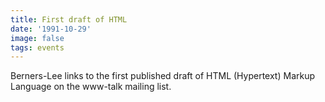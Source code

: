 ```yaml
---
title: First draft of HTML
date: '1991-10-29'
image: false
tags: events
---
```


Berners-Lee links to the first published draft of HTML (Hypertext) Markup Language on the www-talk mailing list.

